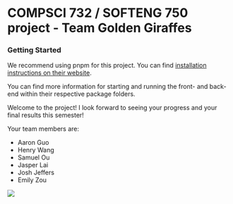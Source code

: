 # COMPSCI 732 / SOFTENG 750 project - Team Golden Giraffes

### Getting Started

We recommend using pnpm for this project. You can find [installation instructions on their website](https://pnpm.io/installation).

You can find more information for starting and running the front- and back-end within their respective package folders.


Welcome to the project! I look forward to seeing your progress and your final results this semester!

Your team members are:
- Aaron Guo
- Henry Wang
- Samuel Ou
- Jasper Lai
- Josh Jeffers
- Emily Zou

![](./group-image/Golden%20Giraffes.webp)
